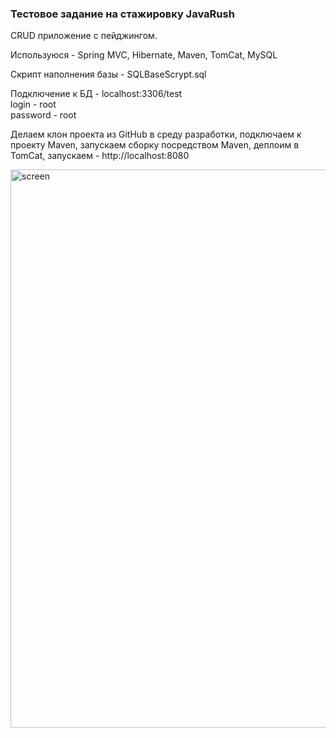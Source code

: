 ### Тестовое задание на стажировку JavaRush

CRUD приложение с пейджингом.

Используюся - Spring MVC, Hibernate, Maven, TomCat, MySQL

Скрипт наполнения базы - SQLBaseScrypt.sql

Подключение к БД - localhost:3306/test  
login - root  
password - root

Делаем клон проекта из GitHub в среду разработки, подключаем к проекту Maven, запускаем сборку посредством Maven, деплоим в TomCat, запускаем - http://localhost:8080   


<img width="893" alt="screen" src="https://user-images.githubusercontent.com/25206589/29909211-7ae7b084-8e2d-11e7-93c9-5dbc692ec949.png">
